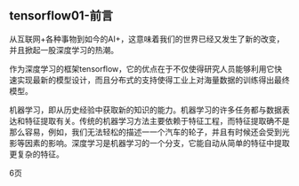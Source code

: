 ## tensorflow01-前言

从互联网+各种事物到如今的AI+，这意味着我们的世界已经又发生了新的改变，并且掀起一股深度学习的热潮。

作为深度学习的框架tensorflow，它的优点在于不仅使得研究人员能够利用它快速实现最新的模型设计，而且分布式的支持使得工业上对海量数据的训练得出最终模型。

机器学习，即从历史经验中获取新的知识的能力。机器学习的许多任务都与数据表达和特征提取有关。传统的机器学习方法主要依赖于特征工程，而特征提取确不是那么容易，例如，我们无法轻松的描述一一个汽车的轮子，并且有时候还会受到光影等因素的影响。深度学习是机器学习的一个分支，它能自动从简单的特征中提取更复杂的特征。

6页

